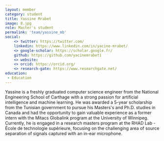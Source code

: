 ```yaml
---
layout: member
category: student
title: Yassine Mrabet
image: 8.jpg
role: Master's student
permalink: 'team/yassine_mb'
social:
    <> twitter: https://twitter.com/
    linkedin: https://www.linkedin.com/in/yacine-mrabet/
    <> google-scholar: https://scholar.google.fr/
    github: https://github.com/yacinemrabet1
    <> website:
    <> orcid: https://orcid.org/
    <> research-gate: https://www.researchgate.net/
education:
 - Education
---
```


Yassine is a freshly graduated computer science engineer from the National Engineering School of Carthage with a strong passion for artificial intelligence and machine learning. He was awarded a 5-year scholarship from the Tunisian government to pursue his Masters's and Ph.D. studies in Canada and had the opportunity to gain valuable experience as a former intern with the Mitacs Globalink program at the University of Winnipeg. Currently, he is engaged in a research masters program at the RHAD Lab - École de technologie supérieure, focusing on the challenging area of source separation of signals captured with an in-ear microphone.